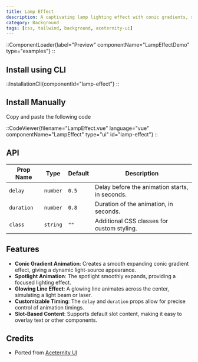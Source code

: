 ```yaml
---
title: Lamp Effect
description: A captivating lamp lighting effect with conic gradients, spotlights, and glowing lines for an immersive visual experience.
category: Background
tags: [css, tailwind, background, aceternity-ui]
---
```


::ComponentLoader{label="Preview" componentName="LampEffectDemo" type="examples"}
::

## Install using CLI

::InstallationCli{componentId="lamp-effect"}
::

## Install Manually

Copy and paste the following code

::CodeViewer{filename="LampEffect.vue" language="vue" componentName="LampEffect" type="ui" id="lamp-effect"}
::

## API

| Prop Name  | Type     | Default | Description                                    |
| ---------- | -------- | ------- | ---------------------------------------------- |
| `delay`    | `number` | `0.5`   | Delay before the animation starts, in seconds. |
| `duration` | `number` | `0.8`   | Duration of the animation, in seconds.         |
| `class`    | `string` | `""`    | Additional CSS classes for custom styling.     |

## Features

- **Conic Gradient Animation**: Creates a smooth expanding conic gradient effect, giving a dynamic light-source appearance.
- **Spotlight Animation**: The spotlight smoothly expands, providing a focused lighting effect.
- **Glowing Line Effect**: A glowing line animates across the center, simulating a light beam or laser.
- **Customizable Timing**: The `delay` and `duration` props allow for precise control of animation timings.
- **Slot-Based Content**: Supports default slot content, making it easy to overlay text or other components.

## Credits

- Ported from [Aceternity UI](https://ui.aceternity.com/components/lamp-effect)
